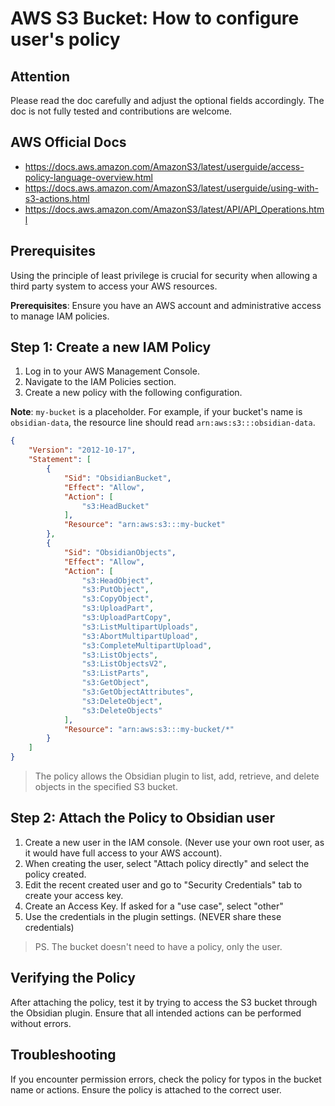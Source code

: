 # AWS S3 Bucket: How to configure user's policy

## Attention

Please read the doc carefully and adjust the optional fields accordingly. The doc is not fully tested and contributions are welcome.

## AWS Official Docs

* <https://docs.aws.amazon.com/AmazonS3/latest/userguide/access-policy-language-overview.html>
* <https://docs.aws.amazon.com/AmazonS3/latest/userguide/using-with-s3-actions.html>
* <https://docs.aws.amazon.com/AmazonS3/latest/API/API_Operations.html>

## Prerequisites

Using the principle of least privilege is crucial for security when allowing a third party system to access your AWS resources.

**Prerequisites**: Ensure you have an AWS account and administrative access to manage IAM policies.

## Step 1: Create a new IAM Policy

1. Log in to your AWS Management Console.
1. Navigate to the IAM Policies section.
1. Create a new policy with the following configuration.

**Note**: `my-bucket` is a placeholder. For example, if your bucket's name is `obsidian-data`, the resource line should read `arn:aws:s3:::obsidian-data`.

```JSON
{
    "Version": "2012-10-17",
    "Statement": [
        {
            "Sid": "ObsidianBucket",
            "Effect": "Allow",
            "Action": [
                "s3:HeadBucket"
            ],
            "Resource": "arn:aws:s3:::my-bucket"
        },
        {
            "Sid": "ObsidianObjects",
            "Effect": "Allow",
            "Action": [
                "s3:HeadObject",
                "s3:PutObject",
                "s3:CopyObject",
                "s3:UploadPart",
                "s3:UploadPartCopy",
                "s3:ListMultipartUploads",
                "s3:AbortMultipartUpload",
                "s3:CompleteMultipartUpload",
                "s3:ListObjects",
                "s3:ListObjectsV2",
                "s3:ListParts",
                "s3:GetObject",
                "s3:GetObjectAttributes",
                "s3:DeleteObject",
                "s3:DeleteObjects"
            ],
            "Resource": "arn:aws:s3:::my-bucket/*"
        }
    ]
}
```
> The policy allows the Obsidian plugin to list, add, retrieve, and delete objects in the specified S3 bucket.

## Step 2: Attach the Policy to Obsidian user

1. Create a new user in the IAM console. (Never use your own root user, as it would have full access to your AWS account).
1. When creating the user, select "Attach policy directly" and select the policy created.
1. Edit the recent created user and go to "Security Credentials" tab to create your access key.
1. Create an Access Key. If asked for a "use case", select "other"
1. Use the credentials in the plugin settings. (NEVER share these credentials)

> PS. The bucket doesn't need to have a policy, only the user.

## Verifying the Policy

After attaching the policy, test it by trying to access the S3 bucket through the Obsidian plugin. Ensure that all intended actions can be performed without errors.

## Troubleshooting

If you encounter permission errors, check the policy for typos in the bucket name or actions. Ensure the policy is attached to the correct user.
